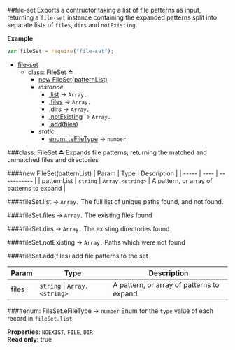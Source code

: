 <a name="module_file-set"></a>
##file-set
Exports a contructor taking a list of file patterns as input, returning a `file-set` instance containing the expanded patterns split into separate lists of `files`, `dirs` and `notExisting`.

**Example**  
```js
var fileSet = require("file-set");
```

* [file-set](#module_file-set)
  * [class: FileSet](#exp_module_file-set^FileSet) ⏏
    * [new FileSet(patternList)](#new_module_file-set^FileSet_new)
    * _instance_
      * [.list](#module_file-set^FileSet#list) → <code>Array.<string></code>
      * [.files](#module_file-set^FileSet#files) → <code>Array.<string></code>
      * [.dirs](#module_file-set^FileSet#dirs) → <code>Array.<string></code>
      * [.notExisting](#module_file-set^FileSet#notExisting) → <code>Array.<string></code>
      * [.add(files)](#module_file-set^FileSet#add)
    * _static_
      * [enum: .eFileType](#module_file-set^FileSet.eFileType) → <code>number</code>

<a name="exp_module_file-set^FileSet"></a>
###class: FileSet ⏏
Expands file patterns, returning the matched and unmatched files and directories

<a name="new_module_file-set^FileSet_new"></a>
####new FileSet(patternList)
| Param | Type | Description |
| ----- | ---- | ----------- |
| patternList | `string` \| `Array.<string>` | A pattern, or array of patterns to expand |

<a name="module_file-set^FileSet#list"></a>
####fileSet.list → <code>Array.<string></code>
The full list of unique paths found, and not found.

<a name="module_file-set^FileSet#files"></a>
####fileSet.files → <code>Array.<string></code>
The existing files found

<a name="module_file-set^FileSet#dirs"></a>
####fileSet.dirs → <code>Array.<string></code>
The existing directories found

<a name="module_file-set^FileSet#notExisting"></a>
####fileSet.notExisting → <code>Array.<string></code>
Paths which were not found

<a name="module_file-set^FileSet#add"></a>
####fileSet.add(files)
add file patterns to the set

| Param | Type | Description |
| ----- | ---- | ----------- |
| files | `string` \| `Array.<string>` | A pattern, or array of patterns to expand |

<a name="module_file-set^FileSet.eFileType"></a>
####enum: FileSet.eFileType → <code>number</code>
Enum for the `type` value of each record in `fileSet.list`

**Properties**: `NOEXIST`, `FILE`, `DIR`  
**Read only**: true  
